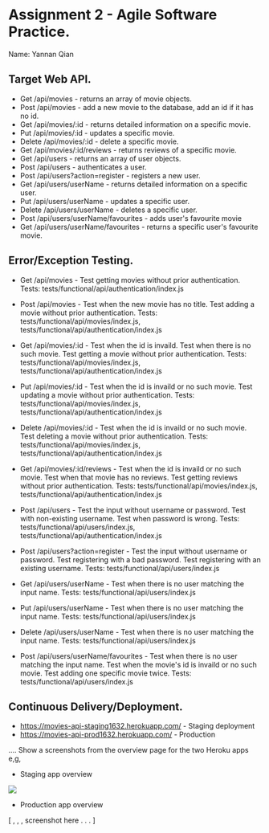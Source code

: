 # Assignment 2 - Agile Software Practice.

Name: Yannan Qian

## Target Web API.

+ Get /api/movies - returns an array of movie objects.
+ Post /api/movies - add a new movie to the database, add an id if it has no id.
+ Get /api/movies/:id - returns detailed information on a specific movie.
+ Put /api/movies/:id - updates a specific movie. 
+ Delete /api/movies/:id - delete a specific movie.
+ Get /api/movies/:id/reviews - returns reviews of a specific movie.
+ Get /api/users - returns an array of user objects.
+ Post /api/users - authenticates a user.
+ Post /api/users?action=register - registers a new user.
+ Get /api/users/userName - returns detailed information on a specific user.
+ Put /api/users/userName - updates a specific user.
+ Delete /api/users/userName - deletes a specific user.
+ Post /api/users/userName/favourites - adds user's favourite movie
+ Get /api/users/userName/favourites - returns a specific user's favourite movie.

## Error/Exception Testing.

+ Get /api/movies - Test getting movies without prior authentication. 
Tests: tests/functional/api/authentication/index.js

+ Post /api/movies - Test when the new movie has no title. Test adding a movie without prior authentication. 
Tests: tests/functional/api/movies/index.js, tests/functional/api/authentication/index.js

+ Get /api/movies/:id - Test when the id is invaild. Test when there is no such movie. Test getting a movie without prior authentication. 
Tests: tests/functional/api/movies/index.js, tests/functional/api/authentication/index.js

+ Put /api/movies/:id - Test when the id is invaild or no such movie. Test updating a movie without prior authentication. 
Tests: tests/functional/api/movies/index.js, tests/functional/api/authentication/index.js

+ Delete /api/movies/:id - Test when the id is invaild or no such movie. Test deleting a movie without prior authentication. 
Tests: tests/functional/api/movies/index.js, tests/functional/api/authentication/index.js

+ Get /api/movies/:id/reviews - Test when the id is invaild or no such movie. Test when that movie has no reviews. Test getting reviews without prior authentication.
Tests: tests/functional/api/movies/index.js, tests/functional/api/authentication/index.js

+ Post /api/users - Test the input without username or password. Test with non-existing username. Test when password is wrong.
Tests: tests/functional/api/users/index.js, tests/functional/api/authentication/index.js

+ Post /api/users?action=register - Test the input without username or password. Test registering with a bad password. Test registering with an existing username. 
Tests: tests/functional/api/users/index.js

+ Get /api/users/userName - Test when there is no user matching the input name.
Tests: tests/functional/api/users/index.js

+ Put /api/users/userName - Test when there is no user matching the input name.
Tests: tests/functional/api/users/index.js

+ Delete /api/users/userName - Test when there is no user matching the input name.
Tests: tests/functional/api/users/index.js

+ Post /api/users/userName/favourites - Test when there is no user matching the input name. Test when the movie's id is invaild or no such movie. Test adding one specific movie twice.
Tests: tests/functional/api/users/index.js

## Continuous Delivery/Deployment.

+ https://movies-api-staging1632.herokuapp.com/ - Staging deployment
+ https://movies-api-prod1632.herokuapp.com/ - Production

.... Show a screenshots from the overview page for the two Heroku apps e,g,

+ Staging app overview 

![][stagingapp]

+ Production app overview 

[ , , , screenshot here . . . ]


[stagingapp]: ./img/stagingapp.png